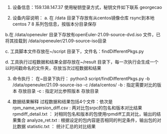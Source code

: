 1.	设备信息：159.138.147.37 使用秘钥登录方式，秘钥文件如下联系 georgecao

2.	设备内容说明： 
a. 在 /data 目录下存放有从centos镜像仓库 rsync到本地 centos 7 8 系列包信息，按版本分目录保存
 
b.在 /data/openeuler 目录下存放有openEuler-21.09-source-dvd.iso 文件，已将其挂载到 /data/openeuler/21.09-source-iso目录
 
c. 工具脚本文件存放在~/script 目录下，文件名：findDifferentPkgs.py
 
d. 工具执行过程数据和结果全部存放在~/result 目录下，每一次执行会生成一个以时间戳命名的文件夹，存放当次过程数据和结果
 

3.	命令执行：
在~目录下执行：
python3 script/findDifferentPkgs.py -b /data/openeuler/21.09-source-iso -c /data/centos/
-b : 指定需要对比的版本 存放目录
-c : 指定对比参照版本 存放目录

4.	数据结果解释
     过程数据和结果包括4个文件：依次是
     rpm_name_version_diff.csv : 两对比包srpc的包名和版本对比结果
     rpmdiff_detail.txt  ： 对相同包名和版本的包使用rpmdiff工具对比，输出的结果集合
     analyze_ret.txt  :  根据设定的包内容是否相同的判定条件，输出包的对比数据
     statistic.txt  ： 统计汇总的对比结果
